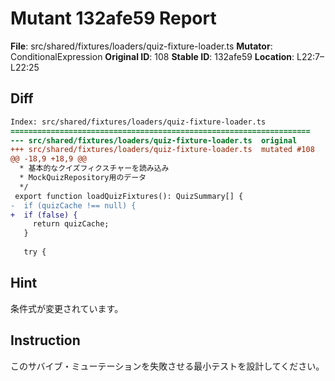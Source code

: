 # Mutant 132afe59 Report

**File**: src/shared/fixtures/loaders/quiz-fixture-loader.ts
**Mutator**: ConditionalExpression
**Original ID**: 108
**Stable ID**: 132afe59
**Location**: L22:7–L22:25

## Diff

```diff
Index: src/shared/fixtures/loaders/quiz-fixture-loader.ts
===================================================================
--- src/shared/fixtures/loaders/quiz-fixture-loader.ts	original
+++ src/shared/fixtures/loaders/quiz-fixture-loader.ts	mutated #108
@@ -18,9 +18,9 @@
  * 基本的なクイズフィクスチャーを読み込み
  * MockQuizRepository用のデータ
  */
 export function loadQuizFixtures(): QuizSummary[] {
-  if (quizCache !== null) {
+  if (false) {
     return quizCache;
   }
 
   try {
```

## Hint

条件式が変更されています。

## Instruction

このサバイブ・ミューテーションを失敗させる最小テストを設計してください。